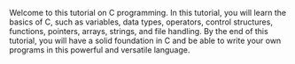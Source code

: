 Welcome to this tutorial on C programming. In this tutorial, you will learn the basics of C, such as variables, data types, operators, control structures, functions, pointers, arrays, strings, and file handling. By the end of this tutorial, you will have a solid foundation in C and be able to write your own programs in this powerful and versatile language.

